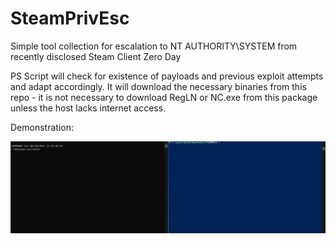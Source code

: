 # SteamPrivEsc
Simple tool collection for escalation to NT AUTHORITY\SYSTEM from recently disclosed Steam Client Zero Day

PS Script will check for existence of payloads and previous exploit attempts and adapt accordingly. It will download the necessary binaries from this repo - it is not necessary to download RegLN or NC.exe from this package unless the host lacks internet access.

Demonstration:

![](demo.gif)
